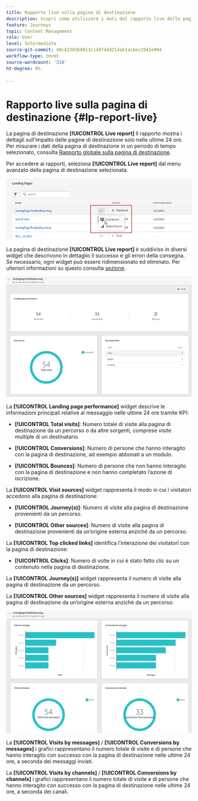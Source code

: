 ```yaml
---
title: Rapporto live sulla pagina di destinazione
description: Scopri come utilizzare i dati dal rapporto live delle pagine di destinazione
feature: Journeys
topic: Content Management
role: User
level: Intermediate
source-git-commit: 40c42303b8013c1d9f4dd214ab1acbec2942e094
workflow-type: tm+mt
source-wordcount: '310'
ht-degree: 0%

---
```


# Rapporto live sulla pagina di destinazione {#lp-report-live}

La pagina di destinazione **[!UICONTROL Live report]** Il rapporto mostra i dettagli sull’impatto delle pagine di destinazione solo nelle ultime 24 ore. Per misurare i dati della pagina di destinazione in un periodo di tempo selezionato, consulta [Rapporto globale sulla pagina di destinazione](lp-report-global.md).

Per accedere ai rapporti, seleziona **[!UICONTROL Live report]** dal menu avanzato della pagina di destinazione selezionata.

![](assets/landing_page_report_1.png)

La pagina di destinazione **[!UICONTROL Live report]** è suddiviso in diversi widget che descrivono in dettaglio il successo e gli errori della consegna. Se necessario, ogni widget può essere ridimensionato ed eliminato. Per ulteriori informazioni su questo consulta [sezione](live-report.md).

![](assets/landing_page_report_2.png)

La **[!UICONTROL Landing page performance]** widget descrive le informazioni principali relative al messaggio nelle ultime 24 ore tramite KPI:

* **[!UICONTROL Total visits]**: Numero totale di visite alla pagina di destinazione da un percorso o da altre sorgenti, comprese visite multiple di un destinatario.

* **[!UICONTROL Conversions]**: Numero di persone che hanno interagito con la pagina di destinazione, ad esempio abbonati a un modulo.

* **[!UICONTROL Bounces]**: Numero di persone che non hanno interagito con la pagina di destinazione e non hanno completato l’azione di iscrizione.

La **[!UICONTROL Visit sources]** widget rappresenta il modo in cui i visitatori accedono alla pagina di destinazione:

* **[!UICONTROL Journey(s)]**: Numero di visite alla pagina di destinazione provenienti da un percorso.

* **[!UICONTROL Other sources]**: Numero di visite alla pagina di destinazione provenienti da un’origine esterna anziché da un percorso.

La **[!UICONTROL Top clicked links]** identifica l’interazione dei visitatori con la pagina di destinazione:

* **[!UICONTROL Clicks]**: Numero di volte in cui è stato fatto clic su un contenuto nella pagina di destinazione.

La **[!UICONTROL Journey(s)]** widget rappresenta il numero di visite alla pagina di destinazione da un percorso.

La **[!UICONTROL Other sources]** widget rappresenta il numero di visite alla pagina di destinazione da un’origine esterna anziché da un percorso.

![](assets/landing_page_report_3.png)

La **[!UICONTROL Visits by messages]** / **[!UICONTROL Conversions by messages]** i grafici rappresentano il numero totale di visite e di persone che hanno interagito con successo con la pagina di destinazione nelle ultime 24 ore, a seconda dei messaggi inviati.

La **[!UICONTROL Visits by channels]** / **[!UICONTROL Conversions by channels]** i grafici rappresentano il numero totale di visite e di persone che hanno interagito con successo con la pagina di destinazione nelle ultime 24 ore, a seconda dei canali.
